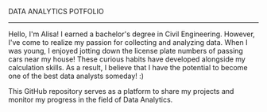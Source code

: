 DATA ANALYTICS POTFOLIO
______________________________________________________

Hello, I'm Alisa! I earned a bachelor's degree in Civil Engineering. However, I've come to realize my passion for collecting and analyzing data. 
When I was young, I enjoyed jotting down the license plate numbers of passing cars near my house! These curious habits have developed alongside my calculation skills.
As a result, I believe that I have the potential to become one of the best data analysts someday! :)

This GitHub repository serves as a platform to share my projects and monitor my progress in the field of Data Analytics.

